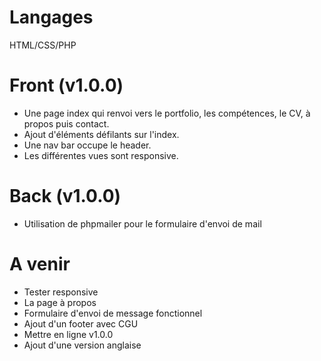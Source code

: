 # Langages
HTML/CSS/PHP
# Front (v1.0.0)
- Une page index qui renvoi vers le portfolio, les compétences, le CV, à propos puis contact.
- Ajout d'éléments défilants sur l'index.
- Une nav bar occupe le header.
- Les différentes vues sont responsive.
# Back (v1.0.0)
- Utilisation de phpmailer pour le formulaire d'envoi de mail
# A venir
- Tester responsive
- La page à propos
- Formulaire d'envoi de message fonctionnel
- Ajout d'un footer avec CGU
- Mettre en ligne v1.0.0
- Ajout d'une version anglaise

